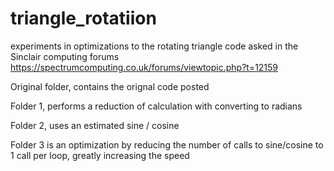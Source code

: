 # triangle_rotatiion
experiments in optimizations to the rotating triangle code asked in the Sinclair computing forums
https://spectrumcomputing.co.uk/forums/viewtopic.php?t=12159

Original folder, contains the orignal code posted

Folder 1, performs a reduction of calculation with converting to radians

Folder 2, uses an estimated sine / cosine

Folder 3 is an optimization by reducing the number of calls to sine/cosine to 1 call per loop, greatly increasing the speed












